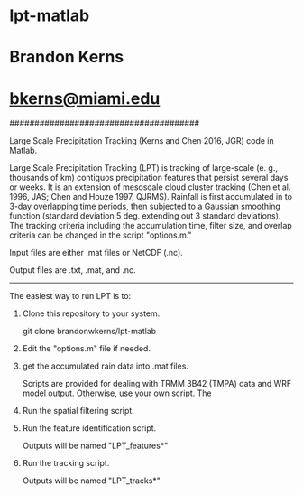 # lpt-matlab
# Brandon Kerns
# bkerns@miami.edu
######################################

Large Scale Precipitation Tracking (Kerns and Chen 2016, JGR) code in Matlab.

Large Scale Precipitation Tracking (LPT) is tracking of large-scale (e. g., thousands of km)
	contiguos precipitation features that persist several days or weeks. It is an extension of
	mesoscale cloud cluster tracking (Chen et al. 1996, JAS; Chen and Houze 1997, QJRMS). 
	Rainfall is first accumulated in to 3-day overlapping time periods, then subjected to a 
	Gaussian smoothing function (standard deviation 5 deg. extending out 3 standard deviations). 
	The tracking criteria including the accumulation time, filter size, and overlap criteria
	can be changed in the script "options.m."


Input files are either .mat files or NetCDF (.nc).

Output files are .txt, .mat, and .nc. 

-------------------------------------

The easiest way to run LPT is to:

1) Clone this repository to your system.

   git clone brandonwkerns/lpt-matlab

2) Edit the "options.m" file if needed.

3) get the accumulated rain data into .mat files.

   Scripts are provided for dealing with TRMM 3B42 (TMPA) data and WRF model output.
   Otherwise, use your own script. The 

4) Run the spatial filtering script.

5) Run the feature identification script.

   Outputs will be named "LPT_features*"

6) Run the tracking script.

   Outputs will be named "LPT_tracks*"


